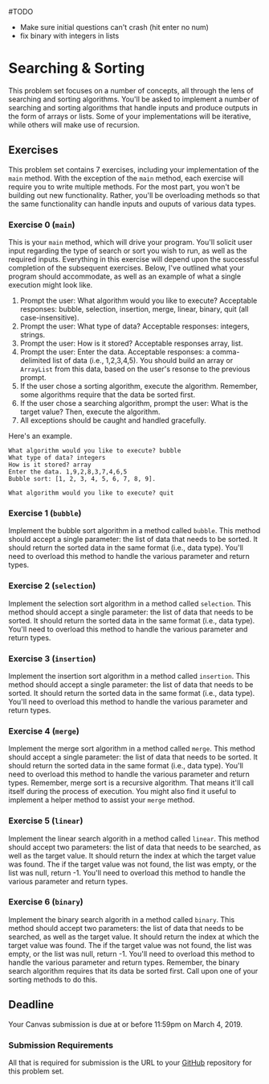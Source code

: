 #TODO 
* Make sure initial questions can't crash (hit enter no num)
* fix binary with integers in lists





# Searching & Sorting

This problem set focuses on a number of concepts, all through the lens of searching and sorting algorithms. You'll be asked to implement a number of searching and sorting algorithms that handle inputs and produce outputs in the form of arrays or lists. Some of your implementations will be iterative, while others will make use of recursion.

## Exercises

This problem set contains 7 exercises, including your implementation of the `main` method. With the exception of the `main` method, each exercise will require you to write multiple methods. For the most part, you won't be building out new functionality. Rather, you'll be overloading methods so that the same functionality can handle inputs and ouputs of various data types.

### Exercise 0 (`main`)

This is your `main` method, which will drive your program. You'll solicit user input regarding the type of search or sort you wish to run, as well as the required inputs. Everything in this exercise will depend upon the successful completion of the subsequent exercises. Below, I've outlined what your program should accommodate, as well as an example of what a single execution might look like.

1. Prompt the user: What algorithm would you like to execute? Acceptable responses: bubble, selection, insertion, merge, linear, binary, quit (all case-insensitive).
2. Prompt the user: What type of data? Acceptable responses: integers, strings.
3. Prompt the user: How is it stored? Acceptable responses array, list.
4. Prompt the user: Enter the data. Acceptable responses: a comma-delimited list of data (i.e., 1,2,3,4,5). You should build an array or `ArrayList` from this data, based on the user's resonse to the previous prompt.
5. If the user chose a sorting algorithm, execute the algorithm. Remember, some algorithms require that the data be sorted first.
6. If the user chose a searching algorithm, prompt the user: What is the target value? Then, execute the algorithm.
7. All exceptions should be caught and handled gracefully.

Here's an example.

```
What algorithm would you like to execute? bubble
What type of data? integers
How is it stored? array
Enter the data. 1,9,2,8,3,7,4,6,5
Bubble sort: [1, 2, 3, 4, 5, 6, 7, 8, 9].

What algorithm would you like to execute? quit
```

### Exercise 1 (`bubble`)

Implement the bubble sort algorithm in a method called `bubble`. This method should accept a single parameter: the list of data that needs to be sorted. It should return the sorted data in the same format (i.e., data type). You'll need to overload this method to handle the various parameter and return types.

### Exercise 2 (`selection`)

Implement the selection sort algorithm in a method called `selection`. This method should accept a single parameter: the list of data that needs to be sorted. It should return the sorted data in the same format (i.e., data type). You'll need to overload this method to handle the various parameter and return types.

### Exercise 3 (`insertion`)

Implement the insertion sort algorithm in a method called `insertion`. This method should accept a single parameter: the list of data that needs to be sorted. It should return the sorted data in the same format (i.e., data type). You'll need to overload this method to handle the various parameter and return types.

### Exercise 4 (`merge`)

Implement the merge sort algorithm in a method called `merge`. This method should accept a single parameter: the list of data that needs to be sorted. It should return the sorted data in the same format (i.e., data type). You'll need to overload this method to handle the various parameter and return types. Remember, merge sort is a recursive algorithm. That means it'll call itself during the process of execution. You might also find it useful to implement a helper method to assist your `merge` method.

### Exercise 5 (`linear`)

Implement the linear search algorith in a method called `linear`. This method should accept two parameters: the list of data that needs to be searched, as well as the target value. It should return the index at which the target value was found. The if the target value was not found, the list was empty, or the list was null, return -1. You'll need to overload this method to handle the various parameter and return types.

### Exercise 6 (`binary`)

Implement the binary search algorith in a method called `binary`. This method should accept two parameters: the list of data that needs to be searched, as well as the target value. It should return the index at which the target value was found. The if the target value was not found, the list was empty, or the list was null, return -1. You'll need to overload this method to handle the various parameter and return types. Remember, the binary search algorithm requires that its data be sorted first. Call upon one of your sorting methods to do this.

## Deadline

Your Canvas submission is due at or before 11:59pm on March 4, 2019.

### Submission Requirements

All that is required for submission is the URL to your [GitHub](https://github.com/) repository for this problem set.
